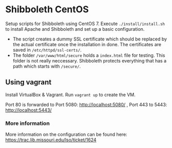 Shibboleth CentOS
=================

Setup scripts for Shibboleth using CentOS 7. Execute `./install/install.sh` to install Apache and Shibboleth and set up a basic configuration.

* The script creates a dummy SSL certificate which should be replaced by the actual certificate once the installation in done. The certificates are saved in `/etc/httpd/ssl-certs/`.
* The folder `/var/www/html/secure` holds a `index.html` file for testing. This folder is not really neccessary. Shibboleth protects everything that has a path which starts with `/secure/`.

## Using vagrant

Install VirtualBox & Vagrant. Run `vagrant up` to create the VM.

Port 80 is forwarded to Port 5080: <http://localhost:5080/> , Port 443 to 5443: <http://localhost:5443/>

### More information

More information on the configuration can be found here: <https://trac.lib.missouri.edu/lso/ticket/1624>
